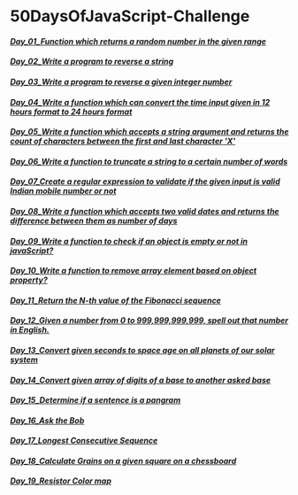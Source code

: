 # 50DaysOfJavaScript-Challenge

#### [**_Day_01_Function which returns a random number in the given range_**](./Day_01_Function%20which%20returns%20a%20random%20number%20in%20the%20given%20range/ "Function which returns a random number in the given range")    <br/>

#### [**_Day_02_Write a program to reverse a string_**](./Day_02_Write%20a%20program%20to%20reverse%20a%20string/ "Write a program to reverse a string")    <br/> 

#### [**_Day_03_Write a program to reverse a given integer number_**](./Day_03_Write%20a%20program%20to%20reverse%20a%20given%20integer%20number/ "Write a program to reverse a given integer number")    <br/>

#### [**_Day_04_Write a function which can convert the time input given in 12 hours format to 24 hours format_**](./Day_04_Write%20a%20function%20which%20can%20convert%20the%20time%20input%20given%20in%2012%20hours%20format%20to%2024%20hours%20format/ "Write a function which can convert the time input given in 12 hours format to 24 hours format")    <br/>

#### [**_Day_05_Write a function which accepts a string argument and returns the count of characters between the first and last character 'X'_**](./Day_05_Write%20a%20function%20which%20accepts%20a%20string%20argument%20and%20returns%20the%20count%20of%20characters%20between%20the%20first%20and%20last%20character%20'X'%20/ "Write a function which accepts a string argument and returns the count of characters between the first and last character 'X'")    <br/>

#### [**_Day_06_Write a function to truncate a string to a certain number of words_**](./Day_06_Write%20a%20function%20to%20truncate%20a%20string%20to%20a%20certain%20number%20of%20words/ "Write a function to truncate a string to a certain number of words")    <br/>

#### [**_Day_07_Create a regular expression to validate if the given input is valid Indian mobile number or not_**](./Day_07_Create%20a%20regular%20expression%20to%20validate%20if%20the%20given%20input%20is%20valid%20Indian%20mobile%20number%20or%20not/ "Create a regular expression to validate if the given input is valid Indian mobile number or not")    <br/>

#### [**_Day_08_Write a function which accepts two valid dates and returns the difference between them as number of days_**](./Day_08_Write%20a%20function%20which%20accepts%20two%20valid%20dates%20and%20returns%20the%20difference%20between%20them%20as%20number%20of%20days/ "Write a function which accepts two valid dates and returns the difference between them as number of days")    <br/>

#### [**_Day_09_Write a function to check if an object is empty or not in javaScript?_**](./Day_09_Write%20a%20function%20to%20check%20if%20an%20object%20is%20empty%20or%20not%20in%20javaScript%3F/ "Write a function to check if an object is empty or not in javaScript?")    <br/>

#### [**_Day_10_Write a function to remove array element based on object property?_**](./Day_10_Write%20a%20function%20to%20remove%20array%20element%20based%20on%20object%20property%3F/ "Write a function to remove array element based on object property?")    <br/>

#### [**_Day_11_Return the N-th value of the Fibonacci sequence_**](./Day_11_Return%20the%20N-th%20value%20of%20the%20Fibonacci%20sequence/ "Return the N-th value of the Fibonacci sequence")    <br/>

#### [**_Day_12_Given a number from 0 to 999,999,999,999, spell out that number in English._**](./Day_12_Given%20a%20number%20from%200%20to%20999%2C999%2C999%2C999%2C%20spell%20out%20that%20number%20in%20English./ "Given a number from 0 to 999,999,999,999, spell out that number in English.")    <br/>

#### [**_Day_13_Convert given seconds to space age on all planets of our solar system_**](./Day_13_Convert%20given%20seconds%20to%20space%20age%20on%20all%20planets%20of%20our%20solar%20system/ "Convert given seconds to space age on all planets of our solar system.")    <br/>

#### [**_Day_14_Convert given array of digits of a base to another asked base_**](./Day_14_Convert%20given%20array%20of%20digits%20of%20a%20base%20to%20another%20asked%20base/ "Convert given array of digits of a base to another asked base")    <br/>

#### [**_Day_15_Determine if a sentence is a pangram_**](./Day_15_Determine%20if%20a%20sentence%20is%20a%20pangram/ "Determine if a sentence is a pangram")    <br/>

#### [**_Day_16_Ask the Bob_**](./Day_16_Ask%20the%20Bob/ "Ask the Bob")    <br/>

#### [**_Day_17_Longest Consecutive Sequence_**](./Day_17_Longest%20Consecutive%20Sequence/ "Longest Consecutive Sequence")    <br/>

#### [**_Day_18_Calculate Grains on a given square on a chessboard_**](./Day_18_Calculate%20Grains%20on%20a%20given%20square%20on%20a%20chessboard/ "Calculate Grains on a given square on a chessboard")    <br/>

#### [**_Day_19_Resistor Color map_**](./Day_19_Resistor%20Color%20map/ "Resistor Color map")    <br/>